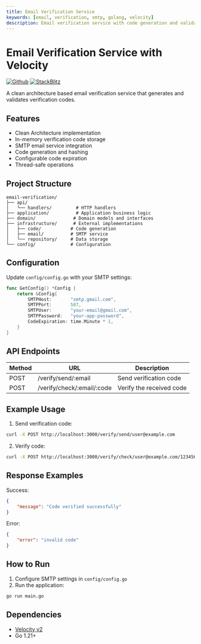 ```yaml
---
title: Email Verification Service
keywords: [email, verification, smtp, golang, velocity]
description: Email verification service with code generation and validation
---
```


# Email Verification Service with Velocity

[![Github](https://img.shields.io/static/v1?label=&message=Github&color=2ea44f&style=for-the-badge&logo=github)](https://go.khulnasoft.com/velocity/recipes/tree/master/email-verification) [![StackBlitz](https://img.shields.io/static/v1?label=&message=StackBlitz&color=2ea44f&style=for-the-badge&logo=StackBlitz)](https://stackblitz.com/github/khulnasoft/recipes/tree/master/email-verification)

A clean architecture based email verification service that generates and validates verification codes.

## Features

- Clean Architecture implementation
- In-memory verification code storage
- SMTP email service integration
- Code generation and hashing
- Configurable code expiration
- Thread-safe operations

## Project Structure

```
email-verification/
├── api/
│   └── handlers/         # HTTP handlers
├── application/          # Application business logic
├── domain/              # Domain models and interfaces
├── infrastructure/      # External implementations
│   ├── code/           # Code generation
│   ├── email/          # SMTP service
│   └── repository/     # Data storage
└── config/             # Configuration
```

## Configuration

Update `config/config.go` with your SMTP settings:

```go
func GetConfig() *Config {
    return &Config{
        SMTPHost:       "smtp.gmail.com",
        SMTPPort:       587,
        SMTPUser:       "your-email@gmail.com",
        SMTPPassword:   "your-app-password",
        CodeExpiration: time.Minute * 1,
    }
}
```

## API Endpoints

| Method | URL                        | Description                    |
|--------|----------------------------|--------------------------------|
| POST   | /verify/send/:email        | Send verification code         |
| POST   | /verify/check/:email/:code | Verify the received code      |

## Example Usage

1. Send verification code:
```bash
curl -X POST http://localhost:3000/verify/send/user@example.com
```

2. Verify code:
```bash
curl -X POST http://localhost:3000/verify/check/user@example.com/123456
```

## Response Examples

Success:
```json
{
    "message": "Code verified successfully"
}
```

Error:
```json
{
    "error": "invalid code"
}
```

## How to Run

1. Configure SMTP settings in `config/config.go`
2. Run the application:
```bash
go run main.go
```

## Dependencies

- [Velocity v2](https://github.com/khulnasoft/velocity)
- Go 1.21+
